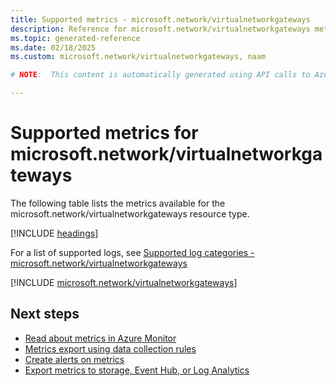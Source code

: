 ```yaml
---
title: Supported metrics - microsoft.network/virtualnetworkgateways
description: Reference for microsoft.network/virtualnetworkgateways metrics in Azure Monitor.
ms.topic: generated-reference
ms.date: 02/18/2025
ms.custom: microsoft.network/virtualnetworkgateways, naam

# NOTE:  This content is automatically generated using API calls to Azure. Any edits made on these files will be overwritten in the next run of the script. 

---
```


  
# Supported metrics for microsoft.network/virtualnetworkgateways
  
The following table lists the metrics available for the microsoft.network/virtualnetworkgateways resource type.  
  
  
[!INCLUDE [headings](~/reusable-content/ce-skilling/azure/includes/azure-monitor/reference/metrics/metrics-headings.md)]  
  
  
  
For a list of supported logs, see [Supported log categories - microsoft.network/virtualnetworkgateways](../supported-logs/microsoft-network-virtualnetworkgateways-logs.md)  
  
 

[!INCLUDE [microsoft.network/virtualnetworkgateways](~/reusable-content/ce-skilling/azure/includes/azure-monitor/reference/metrics/microsoft-network-virtualnetworkgateways-metrics-include.md)]  



## Next steps

- [Read about metrics in Azure Monitor](/azure/azure-monitor/data-platform)
- [Metrics export using data collection rules](/azure/azure-monitor/essentials/data-collection-metrics)
- [Create alerts on metrics](/azure/azure-monitor/alerts/alerts-overview)
- [Export metrics to storage, Event Hub, or Log Analytics](/azure/azure-monitor/essentials/platform-logs-overview)
